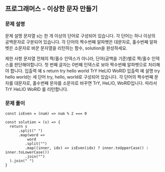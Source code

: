 ## 프로그래머스 - 이상한 문자 만들기

### 문제 설명
문제 설명
문자열 s는 한 개 이상의 단어로 구성되어 있습니다. 각 단어는 하나 이상의 공백문자로 구분되어 있습니다. 각 단어의 짝수번째 알파벳은 대문자로, 홀수번째 알파벳은 소문자로 바꾼 문자열을 리턴하는 함수, solution을 완성하세요.

제한 사항
문자열 전체의 짝/홀수 인덱스가 아니라, 단어(공백을 기준)별로 짝/홀수 인덱스를 판단해야합니다.
첫 번째 글자는 0번째 인덱스로 보아 짝수번째 알파벳으로 처리해야 합니다.
입출력 예
s	return
try hello world	TrY HeLlO WoRlD
입출력 예 설명
try hello world는 세 단어 try, hello, world로 구성되어 있습니다. 각 단어의 짝수번째 문자를 대문자로, 홀수번째 문자를 소문자로 바꾸면 TrY, HeLlO, WoRlD입니다. 따라서 TrY HeLlO WoRlD 를 리턴합니다.

### 문제 풀이

```
const isEven = (num) => num % 2 === 0

const solution = (s) => {
  return s
      .split(" ")
      .map(word =>
          word
         .split("")
         .map((inner, idx) => isEven(idx) ? inner.toUpperCase() : inner.toLowerCase())
         .join("")
  ).join(" ")
}
```